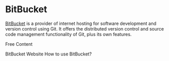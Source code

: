# BitBucket

[BitBucket](https://bitbucket.com) is a provider of internet hosting for software development and version control using Git. It offers the distributed version control and source code management functionality of Git, plus its own features.

<ResourceGroupTitle>Free Content</ResourceGroupTitle>

<BadgeLink badgeText='Visit' colorScheme="green" href='https://bitbucket.com/'>BitBucket Website</BadgeLink>
<BadgeLink badgeText='Read' colorScheme="yellow" href='https://bitbucket.org/product/guides'>How to use BitBucket?</BadgeLink>
